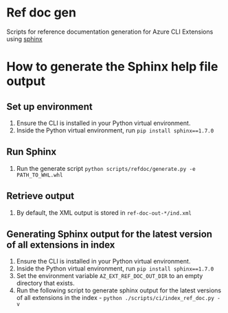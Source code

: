 # Ref doc gen #

Scripts for reference documentation generation for Azure CLI Extensions using [sphinx](http://www.sphinx-doc.org/en/master/)

# How to generate the Sphinx help file output #

## Set up environment ##

1. Ensure the CLI is installed in your Python virtual environment.
2. Inside the Python virtual environment, run `pip install sphinx==1.7.0`

## Run Sphinx ##

1. Run the generate script `python scripts/refdoc/generate.py -e PATH_TO_WHL.whl`

## Retrieve output ##

1. By default, the XML output is stored in `ref-doc-out-*/ind.xml`

## Generating Sphinx output for the latest version of all extensions in index ##

1. Ensure the CLI is installed in your Python virtual environment.
2. Inside the Python virtual environment, run `pip install sphinx==1.7.0`
3. Set the environment variable `AZ_EXT_REF_DOC_OUT_DIR` to an empty directory that exists.
4. Run the following script to generate sphinx output for the latest versions of all extensions in the index - `python ./scripts/ci/index_ref_doc.py -v`
